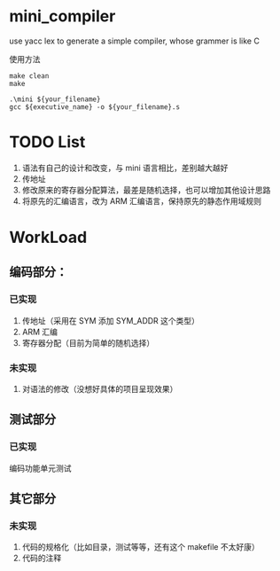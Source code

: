 # mini_compiler

use yacc lex to generate a simple compiler, whose grammer is like C

使用方法

```
make clean
make
```
```
.\mini ${your_filename}
gcc ${executive_name} -o ${your_filename}.s
```

# TODO List

1. 语法有自己的设计和改变，与 mini 语言相比，差别越大越好
2. 传地址
3. 修改原来的寄存器分配算法，最差是随机选择，也可以增加其他设计思路
4. 将原先的汇编语言，改为 ARM 汇编语言，保持原先的静态作用域规则

# WorkLoad

## 编码部分：

### 已实现

1. 传地址（采用在 SYM 添加 SYM_ADDR 这个类型）
2. ARM 汇编
3. 寄存器分配（目前为简单的随机选择）

### 未实现

1. 对语法的修改（没想好具体的项目呈现效果）

## 测试部分

### 已实现

编码功能单元测试

## 其它部分

### 未实现

1. 代码的规格化（比如目录，测试等等，还有这个 makefile 不太好康）
2. 代码的注释
